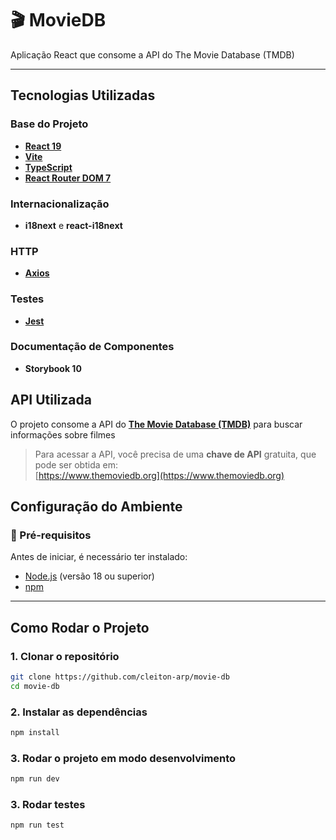 # 🎬 MovieDB

Aplicação React que consome a API do The Movie Database (TMDB)

---

## Tecnologias Utilizadas

### **Base do Projeto**

- **[React 19](https://reactjs.org/)**
- **[Vite](https://vitejs.dev/)**
- **[TypeScript](https://www.typescriptlang.org/pt/docs/)**
- **[React Router DOM 7](https://github.com/remix-run/react-router)**

### **Internacionalização**

- **i18next** e **react-i18next**

### **HTTP**

- **[Axios](https://axios-http.com/ptbr/docs/intro)**

### **Testes**

- **[Jest](https://jestjs.io/)**

### **Documentação de Componentes**

- **Storybook 10**

## API Utilizada

O projeto consome a API do **[The Movie Database (TMDB)](https://www.themoviedb.org/documentation/api)** para buscar informações sobre filmes

> Para acessar a API, você precisa de uma **chave de API** gratuita, que pode ser obtida em:  
> [https://www.themoviedb.org](https://www.themoviedb.org)

## Configuração do Ambiente

### 🔧 Pré-requisitos

Antes de iniciar, é necessário ter instalado:

- [Node.js](https://nodejs.org/) (versão 18 ou superior)
- [npm](https://www.npmjs.com/)

---

## Como Rodar o Projeto

### 1. Clonar o repositório

```bash
git clone https://github.com/cleiton-arp/movie-db
cd movie-db
```

### 2. Instalar as dependências

```bash
npm install
```

### 3. Rodar o projeto em modo desenvolvimento

```bash
npm run dev
```

### 3. Rodar testes

```bash
npm run test
```
